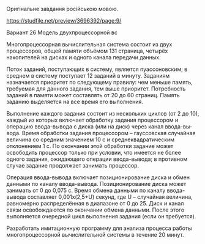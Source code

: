 Оригінальне завдання російською мовою.

https://studfile.net/preview/3696392/page:9/


Вариант 26 Модель двухпроцессорной вс

Многопроцессорная вычислительная система состоит из двух процессоров, общей памяти объёмом 131 страница, четырёх накопителей на дисках и одного канала передачи данных.

Поток заданий, поступающих в систему, является пуассоновским; в среднем в систему поступает 12 заданий в минуту. Заданиям назначается приоритет по следующему правилу: чем меньше память, требуемая для данного задания, тем выше приоритет. Потребность заданий в памяти может составлять от 20 до 60 страниц. Память заданию выделяется на все время его выполнения.

Выполнение каждого задания состоит из нескольких циклов (от 2 до 10), каждый из которых включает обработку задания процессором и операцию ввода-вывода с диска (или на диск) через канал ввода-вы­вода. Время обработки задания процессором – гауссовская случайная величина со средним значением 10 с и среднеквадратическим отклонением 1 с. По окончании этой обработки задание может освободить процессор только при условии, что имеется не более одного задания, ожидающего операции ввода-вывода; в противном случае задание про­должает занимать процессор.

Операция ввода-вывода включает позиционирование диска и обмен данными по каналу ввода-вывода. Позиционирование диска может зани­мать от 0 до 0,075 с. Время обмена данными по каналу ввода-вывода составляет 0,001х(2,5+U) секунд, где U – случайная величина, равномерно распределённая в диапазоне от 0 до 25. Диск и канал связи освобождаются по окончании обмена данными. После этого выполняется очередной цикл выполнения задания (если он требуется).

Разработать имитационную программу для анализа процесса работы многопроцессорной вычислительной системы в течение 20 минут.

